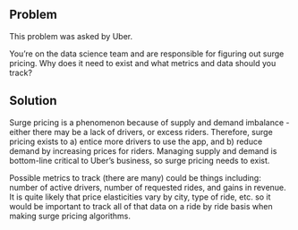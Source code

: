 ## Problem
This problem was asked by Uber.

You’re on the data science team and are responsible for figuring out surge pricing. Why does it need to exist and what metrics and data should you track?

## Solution
Surge pricing is a phenomenon because of supply and demand imbalance - either there may be a lack of drivers, or excess riders. Therefore, surge pricing exists to a) entice more drivers to use the app, and b) reduce demand by increasing prices for riders. Managing supply and demand is bottom-line critical to Uber’s business, so surge pricing needs to exist.

Possible metrics to track (there are many) could be things including: number of active drivers, number of requested rides, and gains in revenue. It is quite likely that price elasticities vary by city, type of ride, etc. so it would be important to track all of that data on a ride by ride basis when making surge pricing algorithms.
